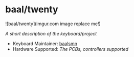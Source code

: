 # baal/twenty

![baal/twenty](imgur.com image replace me!)

*A short description of the keyboard/project*

* Keyboard Maintainer: [baalsmn](https://github.com/baalsmn)
* Hardware Supported: *The PCBs, controllers supported*

